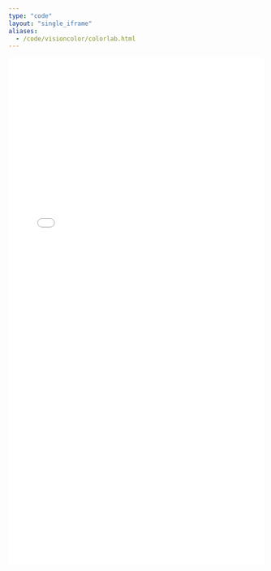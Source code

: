 ```yaml
---
type: "code"
layout: "single_iframe"
aliases:
  - /code/visioncolor/colorlab.html
---
```


<iframe class="bad-iframe" src="/pages/colorlab.html" style="border: 0" width="100%" height="1000" referrerpolicy="same-origin" seamless></iframe>